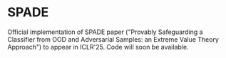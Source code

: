 # SPADE
Official implementation of SPADE paper ("Provably Safeguarding a Classifier from OOD and Adversarial Samples: an Extreme Value Theory Approach") to appear in ICLR'25. Code will soon be available.

